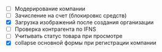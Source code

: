 * [ ] Модерирование компании
* [ ] Зачисление на счет (блокировкс средств)
* [x] Загрузка изображений после создания организации
* [ ] Проверка контрагента по IFNS
* [ ] Учитывать статус товара при просмотре
* [x] collapse основной формы при регистрации компании
